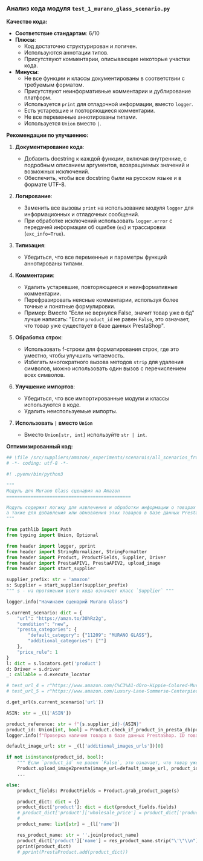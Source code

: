 ### **Анализ кода модуля `test_1_murano_glass_scenario.py`**

**Качество кода:**

- **Соответствие стандартам**: 6/10
- **Плюсы**:
    - Код достаточно структурирован и логичен.
    - Используются аннотации типов.
    - Присутствуют комментарии, описывающие некоторые участки кода.
- **Минусы**:
    - Не все функции и классы документированы в соответствии с требуемым форматом.
    - Присутствуют неинформативные комментарии и дублирование платформ.
    - Используется `print` для отладочной информации, вместо `logger`.
    - Есть устаревшие и повторяющиеся комментарии.
    - Не все переменные аннотированы типами.
    - Используется `Union` вместо `|`.

**Рекомендации по улучшению:**

1.  **Документирование кода**:
    *   Добавить docstring к каждой функции, включая внутренние, с подробным описанием аргументов, возвращаемых значений и возможных исключений.
    *   Обеспечить, чтобы все docstring были на русском языке и в формате UTF-8.

2.  **Логирование**:
    *   Заменить все вызовы `print` на использование модуля `logger` для информационных и отладочных сообщений.
    *   При обработке исключений использовать `logger.error` с передачей информации об ошибке (`ex`) и трассировки (`exc_info=True`).

3.  **Типизация**:
    *   Убедиться, что все переменные и параметры функций аннотированы типами.

4.  **Комментарии**:
    *   Удалить устаревшие, повторяющиеся и неинформативные комментарии.
    *   Перефразировать неясные комментарии, используя более точные и понятные формулировки.
    *   Пример: Вместо "Если не вернулся False, значит товар уже в бд" лучше написать: "Если `product_id` не равен `False`, это означает, что товар уже существует в базе данных PrestaShop".

5.  **Обработка строк**:
    *   Использовать f-строки для форматирования строк, где это уместно, чтобы улучшить читаемость.
    *   Избегать многократного вызова методов `strip` для удаления символов, можно использовать один вызов с перечислением всех символов.

6. **Улучшение импортов**:
   *   Убедиться, что все импортированные модули и классы используются в коде.
   *   Удалить неиспользуемые импорты.

7. **Использовать `|` вместо `Union`**
    *   Вместо `Union[str, int]` используйте `str | int`.

**Оптимизированный код:**

```python
## \file /src/suppliers/amazon/_experiments/scenarois/all_scenarios_from_amazon/murano_glass/test_1_murano_glass_scenario.py
# -*- coding: utf-8 -*-

#! .pyenv/bin/python3

"""
Модуль для Murano Glass сценария на Amazon
==============================================

Модуль содержит логику для извлечения и обработки информации о товарах Murano Glass с сайта Amazon,
а также для добавления или обновления этих товаров в базе данных PrestaShop.
"""

from pathlib import Path
from typing import Union, Optional

from header import logger, pprint
from header import StringNormalizer, StringFormatter
from header import Product, ProductFields, Supplier, Driver
from header import PrestaAPIV1, PrestaAPIV2, upload_image
from header import start_supplier

supplier_prefix: str = 'amazon'
s: Supplier = start_supplier(supplier_prefix)
""" s - на протяжении всего кода означает класс `Supplier` """

logger.info("Начинаем сценарий Murano Glass")

s.current_scenario: dict = {
    "url": "https://amzn.to/3OhRz2g",
    "condition": "new",
    "presta_categories": {
        "default_category": {"11209": "MURANO GLASS"},
        "additional_categories": [""]
    },
    "price_rule": 1
}
l: dict = s.locators.get('product')
d: Driver = s.driver
_: callable = d.execute_locator

# test_url_4 = r"https://www.amazon.com/C%C3%A1-dOro-Hippie-Colored-Murano-Style/dp/B09N53XSQB/ref=sr_1_1_sspa?crid=24Q0ZZYVNOQMP&keywords=Art+Deco+murano+glass&qid=1687277030&sprefix=art+deco+murano+glass%2Caps%2C230&sr=8-1-spons&sp_csd=d2lkZ2V0TmFtZT1zcF9hdGY&psc=1"
# test_url_5 = r"https://www.amazon.com/Luxury-Lane-Sommerso-Centerpiece-Decoration/dp/B0BSZBF8NJ/ref=sr_1_3_sspa?c=ts&keywords=Vases&qid=1688326048&s=furniture&sr=1-3-spons&ts_id=3745451&sp_csd=d2lkZ2V0TmFtZT1zcF9hdGY&th=1"

d.get_url(s.current_scenario['url'])

ASIN: str = _(l['ASIN'])

product_reference: str = f"{s.supplier_id}-{ASIN}"
product_id: Union[int, bool] = Product.check_if_product_in_presta_db(product_reference)
logger.info(f"Проверка наличия товара в базе данных PrestaShop. ID товара: {product_id}")

default_image_url: str = _(l['additional_images_urls'])[0]

if not isinstance(product_id, bool):
    """ Если `product_id` не равен `False`, это означает, что товар уже существует в базе данных PrestaShop """
    Product.upload_image2presta(image_url=default_image_url, product_id=product_id)
    ...

else:
    product_fields: ProductFields = Product.grab_product_page(s)

    product_dict: dict = {}
    product_dict['product']: dict = dict(product_fields.fields)
    # product_dict['product']['wholesale_price'] = product_dict['product']['price'] = float(product_dict['product']['wholesale_price'])
    #
    product_name: list[str] = _(l['name'])

    res_product_name: str = ''.join(product_name)
    product_dict['product']['name'] = res_product_name.strip("\'\"\\n")
    pprint(product_dict)
    # pprint(PrestaProduct.add(product_dict))